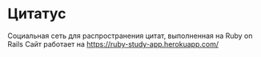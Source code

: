 # Цитатус
Социальная сеть для распространения цитат, выполненная на Ruby on Rails
Сайт работает на https://ruby-study-app.herokuapp.com/
